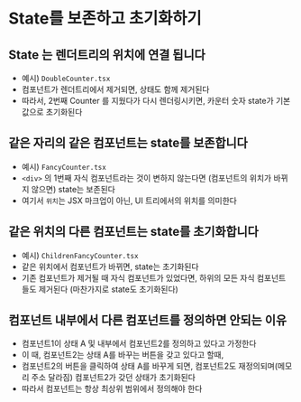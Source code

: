 # State를 보존하고 초기화하기

## State 는 렌더트리의 위치에 연결 됩니다

- 예시) `DoubleCounter.tsx`
- 컴포넌트가 렌더트리에서 제거되면, 상태도 함께 제거된다
- 따라서, 2번째 Counter 를 지웠다가 다시 렌더링시키면, 카운터 숫자 state가 기본값으로 초기화된다

## 같은 자리의 같은 컴포넌트는 state를 보존합니다

- 예시) `FancyCounter.tsx`
- `<div>` 의 1번째 자식 컴포넌트라는 것이 변하지 않는다면 (컴포넌트의 위치가 바뀌지 않으면) state는 보존된다
- 여기서 `위치`는 JSX 마크업이 아닌, UI 트리에서의 위치를 의미한다

## 같은 위치의 다른 컴포넌트는 state를 초기화합니다

- 예시) `ChildrenFancyCounter.tsx`
- 같은 위치에서 컴포넌트가 바뀌면, state는 초기화된다
- 기존 컴포넌트가 제거될 때 자식 컴포넌트가 있었다면, 하위의 모든 자식 컴포넌트들도 제거된다 (마찬가지로 state도 초기화된다)

## 컴포넌트 내부에서 다른 컴포넌트를 정의하면 안되는 이유

- 컴포넌트1이 상태 A 및 내부에서 컴포넌트2를 정의하고 있다고 가정한다
- 이 때, 컴포넌트2는 상태 A를 바꾸는 버튼을 갖고 있다고 할때,
- 컴포넌트2의 버튼을 클릭하여 상태 A를 바꾸게 되면, 컴포넌트2도 재정의되며(메모리 주소 달라짐) 컴포넌트2가 갖던 상태가 초기화된다
- 따라서 컴포넌트는 항상 최상위 범위에서 정의해야 한다
